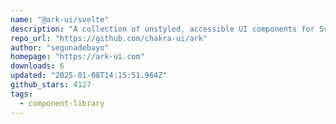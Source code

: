 ```yaml
---
name: "@ark-ui/svelte"
description: "A collection of unstyled, accessible UI components for Svelte"
repo_url: "https://github.com/chakra-ui/ark"
author: "segunadebayo"
homepage: "https://ark-ui.com"
downloads: 6
updated: "2025-01-08T14:15:51.964Z"
github_stars: 4127
tags: 
  - component-library
---
```

